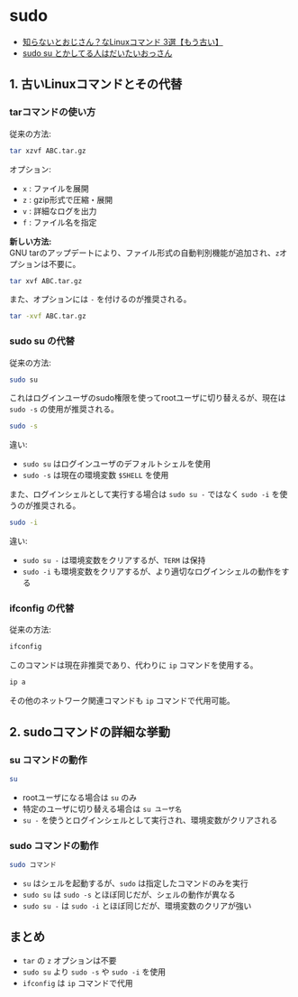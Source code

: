 # sudo

- [知らないとおじさん？なLinuxコマンド 3選【もう古い】](https://staffblog.amelieff.jp/entry/2021/11/08/110000)
- [sudo su とかしてる人はだいたいおっさん](https://zenn.dev/tmtms/articles/202105-sudo-su#%E3%81%BE%E3%81%A8%E3%82%81)

## 1. 古いLinuxコマンドとその代替
### tarコマンドの使い方
従来の方法:
```bash
tar xzvf ABC.tar.gz
```
オプション:
- `x` : ファイルを展開
- `z` : gzip形式で圧縮・展開
- `v` : 詳細なログを出力
- `f` : ファイル名を指定

**新しい方法:**  
GNU tarのアップデートにより、ファイル形式の自動判別機能が追加され、`z`オプションは不要に。
```bash
tar xvf ABC.tar.gz
```
また、オプションには `-` を付けるのが推奨される。
```bash
tar -xvf ABC.tar.gz
```

### sudo su の代替
従来の方法:
```bash
sudo su
```
これはログインユーザのsudo権限を使ってrootユーザに切り替えるが、現在は `sudo -s` の使用が推奨される。
```bash
sudo -s
```
違い:
- `sudo su` はログインユーザのデフォルトシェルを使用
- `sudo -s` は現在の環境変数 `$SHELL` を使用

また、ログインシェルとして実行する場合は `sudo su -` ではなく `sudo -i` を使うのが推奨される。
```bash
sudo -i
```
違い:
- `sudo su -` は環境変数をクリアするが、`TERM` は保持
- `sudo -i` も環境変数をクリアするが、より適切なログインシェルの動作をする

### ifconfig の代替
従来の方法:
```bash
ifconfig
```
このコマンドは現在非推奨であり、代わりに `ip` コマンドを使用する。
```bash
ip a
```
その他のネットワーク関連コマンドも `ip` コマンドで代用可能。

## 2. sudoコマンドの詳細な挙動
### su コマンドの動作
```bash
su
```
- rootユーザになる場合は `su` のみ
- 特定のユーザに切り替える場合は `su ユーザ名`
- `su -` を使うとログインシェルとして実行され、環境変数がクリアされる

### sudo コマンドの動作
```bash
sudo コマンド
```
- `su` はシェルを起動するが、`sudo` は指定したコマンドのみを実行
- `sudo su` は `sudo -s` とほぼ同じだが、シェルの動作が異なる
- `sudo su -` は `sudo -i` とほぼ同じだが、環境変数のクリアが強い

## まとめ
- `tar` の `z` オプションは不要
- `sudo su` より `sudo -s` や `sudo -i` を使用
- `ifconfig` は `ip` コマンドで代用
